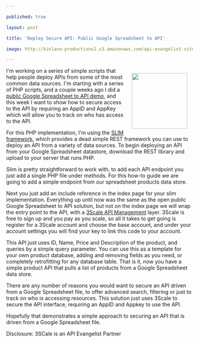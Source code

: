 ---
published: true
layout: post
title: 'Deploy Secure API: Public Google Spreadsheet to API'
image: http://kinlane-productions2.s3.amazonaws.com/api-evangelist-site/blog/bw-google-drive-icon.png
---

<p><img style="padding: 15px;" src="https://kinlane-productions2.s3.amazonaws.com/api-evangelist-site/blog/bw-google-drive-icon.png" alt="" width="150" align="right" />
<p>I'm working on a series of simple scripts that help people deploy APIs from some of the most common data sources. I'm starting with a series of PHP scripts, and a couple weeks ago I did a <a href="http://apievangelist.com/2013/10/22/deploy-api-public-google-spreadsheet-to-api/">public Google Spreadsheet to API demo</a>, and this week I want to show how to secure access to the API by requiring an AppID and AppKey which will allow you to track on who has access to the API.
<p>For this PHP implementation, I'm using the <a href="http://www.slimframework.com/">SLIM framework</a>, which provides a dead simple REST framework you can use to deploy an API from a variety of data sources.   To begin deploying an API from your Google Spreadsheet datastore, download the REST library and upload to your server that runs PHP.
<p>Slim is pretty straightforward to work with, to add each API endpoint you just add a single PHP file under methods. For this how-to guide we are going to add a simple endpoint from our spreadsheet products data store.
<script src="https://gist.github.com/kinlane/7104824.js"></script>
<p>Next you just add an include reference in the index page for your slim implementation. Everything up until now was the same as the open public Google Spreadsheet to API solution, but not on the index page we will wrap the entry point to the API, with a <a href="https://bit.ly/1cHBhd5">3Scale API Management</a> layer. 3Scale is free to sign up and you pay as you scale, so all it takes to get going is register for a 3Scale account and choose the base account, and under your account settings you will find your key to link this code to your account.
<script src="https://gist.github.com/kinlane/7510004.js"></script>
<p>This API just uses ID, Name, Price and Description of the product, and queries by a simple query parameter. You can use this as a template for your own product database, adding and removing fields as you need, or completely retrofitting for any database table.  That is it, now you have a simple product API that pulls a list of products from a Google Spreadsheet data store.
<p>There are any number of reasons you would want to secure an API driven from a Google Spreadsheet file, to offer advanced search, filtering or just to track on who is accessing resources. This solution just uses 3Scale to secure the API interface, requiring an AppID and Appkey to use the API.&nbsp;
<p>Hopefully that demonstrates a simple approach to securing an API that is driven from a Google Spreadsheet file.
<p>Disclosure: 3SCale is an API Evangelist Partner

